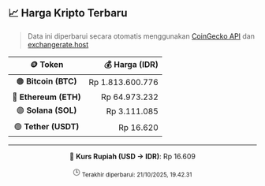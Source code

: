 

<!-- HARGA_KRIPTO -->
## 📈 Harga Kripto Terbaru

> Data ini diperbarui secara otomatis menggunakan [CoinGecko API](https://www.coingecko.com/) dan [exchangerate.host](https://exchangerate.host/)

<div align="center">

| 🪙 Token | 💰 Harga (IDR) |
|:------:|---------------:|
| 🟠 **Bitcoin (BTC)**   | Rp 1.813.600.776 |
| 🔵 **Ethereum (ETH)**  | Rp 64.973.232 |
| 🟣 **Solana (SOL)**    | Rp 3.111.085 |
| 🟢 **Tether (USDT)**   | Rp 16.620 |

---

💱 **Kurs Rupiah (USD → IDR)**: Rp 16.609

🕒 <sub>Terakhir diperbarui: 21/10/2025, 19.42.31</sub>

</div>
<!-- /HARGA_KRIPTO -->